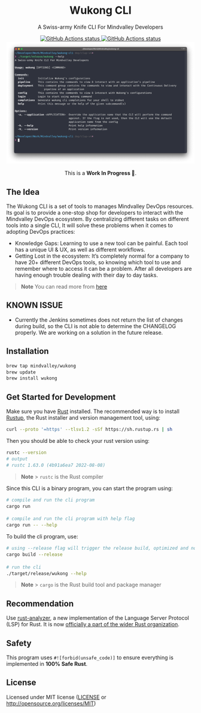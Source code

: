 <p align="center">
  <h1 align="center">
    Wukong CLI
  </h1>
</p>

<p align="center">A Swiss-army Knife CLI For Mindvalley Developers</p>

<div align="center">
    <a href="https://github.com/mindvalley/wukong-cli/actions/workflows/ci.yml">
      <img alt="GitHub Actions status" src="https://github.com/mindvalley/wukong-cli/actions/workflows/ci.yml/badge.svg">
    </a>
    <a href="https://github.com/mindvalley/wukong-cli/actions/workflows/release.yml">
      <img alt="GitHub Actions status" src="https://github.com/mindvalley/wukong-cli/actions/workflows/release.yml/badge.svg">
    </a>
</div>

<div align="center">
  <img alt="Wukong CLI" src="./.github/img/wukong-help.png" >
</div>

<p align="center">This is a <strong>Work In Progress 🚧</strong>.</p>

## The Idea

The Wukong CLI is a set of tools to manages Mindvalley DevOps resources. Its goal is to provide a one-stop shop for developers to interact with the Mindvalley DevOps ecosystem. By centralizing different tasks on different tools into a single CLI, It will solve these problems when it comes to adopting DevOps practices:

- Knowledge Gaps: Learning to use a new tool can be painful. Each tool has a unique UI & UX, as well as different workflows.
- Getting Lost in the ecosystem: It’s completely normal for a company to have 20+ different DevOps tools, so knowing which tool to use and remember where to access it can be a problem. After all developers are having enough trouble dealing with their day to day tasks.

> **Note**
> You can read more from [here](https://mindvalley.atlassian.net/wiki/spaces/PXP/pages/450396161/PD2+-+A+Swiss-army+Knife+CLI+For+Mindvalley+Developers)

## KNOWN ISSUE  

* Currently the Jenkins sometimes does not return the list of changes during build, so the CLI is not able to determine the CHANGELOG properly. We are working on a solution in the future release.  

## Installation

```bash
brew tap mindvalley/wukong
brew update
brew install wukong
```

## Get Started for Development

Make sure you have [Rust](https://www.rust-lang.org/) installed. The recommended way is to install [Rustup](https://www.rust-lang.org/learn/get-started), the Rust installer and version management tool, using:

```bash
curl --proto '=https' --tlsv1.2 -sSf https://sh.rustup.rs | sh
```

Then you should be able to check your rust version using:

```bash
rustc --version
# output
# rustc 1.63.0 (4b91a6ea7 2022-08-08)
```

> **Note** > `rustc` is the Rust compiler

Since this CLI is a binary program, you can start the program using:

```bash
# compile and run the cli program
cargo run

# compile and run the cli program with help flag
cargo run -- --help
```

To build the cli program, use:

```bash
# using --release flag will trigger the release build, optimized and no debug info
cargo build --release

# run the cli
./target/release/wukong --help
```

> **Note** > `cargo` is the Rust build tool and package manager

## Recommendation

Use [rust-analyzer](https://rust-analyzer.github.io/), a new implementation of the Language Server Protocol (LSP) for Rust.
It is now [officially a part of the wider Rust organization](https://blog.rust-lang.org/2022/02/21/rust-analyzer-joins-rust-org.html).

## Safety

This program uses `#![forbid(unsafe_code)]` to ensure everything is implemented in **100% Safe Rust**.

## License

Licensed under MIT license ([LICENSE](LICENSE) or http://opensource.org/licenses/MIT)
